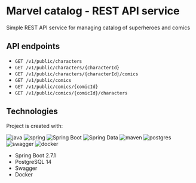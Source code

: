 # Marvel catalog - REST API service
Simple REST API service for managing catalog of superheroes and comics

## API endpoints
* `GET /v1/public/characters`
* `GET /v1/public/characters/{characterId}`
* `GET /v1/public/characters/{characterId}/comics`
* `GET /v1/public/comics`
* `GET /v1/public/comics/{comicId}`
* `GET /v1/public/comics/{comicId}/characters`

## Technologies
Project is created with:

![java](https://img.shields.io/badge/Java-ED8B00?style=for-the-badge&logo=java&logoColor=white)
![spring](https://img.shields.io/badge/spring%20-%236DB33F.svg?&style=for-the-badge&logo=spring&logoColor=white)
![Spring Boot](https://img.shields.io/static/v1?style=for-the-badge&message=Spring+Boot&color=6DB33F&logo=Spring+Boot&logoColor=FFFFFF&label=)
![Spring Data](https://img.shields.io/static/v1?style=for-the-badge&message=Spring+Data&color=6DB33F&logo=Spring+Data&logoColor=FFFFFF&label=)
![maven](https://img.shields.io/badge/Maven-C71A36?style=for-the-badge&logo=apache-maven)
![postgres](https://img.shields.io/badge/postgres-%23316192.svg?&style=for-the-badge&logo=postgresql&logoColor=white)
![swagger](https://img.shields.io/badge/swagger-%2385EA2D.svg?&style=for-the-badge&logo=swagger&logoColor=white)
![docker](https://img.shields.io/badge/docker-%232496ED.svg?&style=for-the-badge&logo=docker&logoColor=white)
* Spring Boot 2.7.1
* PostgreSQL 14
* Swagger
* Docker